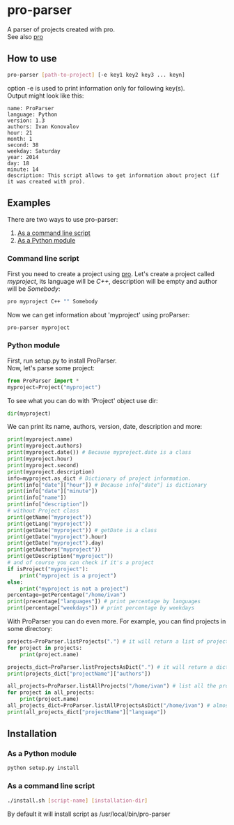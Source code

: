 pro-parser
==========

A parser of projects created with pro.<br>
See also [pro](https://github.com/SPython/pro)
## How to use ##
```bash
pro-parser [path-to-project] [-e key1 key2 key3 ... keyn]
```

option -e is used to print information only for following key(s).<br>
Output might look like this:
```
name: ProParser
language: Python
version: 1.3
authors: Ivan Konovalov
hour: 21
month: 1
second: 38
weekday: Saturday
year: 2014
day: 18
minute: 14
description: This script allows to get information about project (if it was created with pro).
```

## Examples ##
There are two ways to use pro-parser:<br/>
1. [As a command line script](#command-line-script)<br/>
2. [As a Python module](#python-module)
### Command line script ###
First you need to create a project using [pro](https://github.com/SPython/pro).
Let's create a project called _myproject_, its language will be _C++_, description will be empty and author will be _Somebody_:
```bash
pro myproject C++ "" Somebody
```
Now we can get information about 'myproject' using proParser:
```bash
pro-parser myproject
```
### Python module ###
First, run setup.py to install ProParser.<br/>
Now, let's parse some project:
```python
from ProParser import *
myproject=Project("myproject")
```
To see what you can do with 'Project' object use dir:
```python
dir(myproject)
```
We can print its name, authors, version, date, description and more:
```python
print(myproject.name)
print(myproject.authors)
print(myproject.date()) # Because myproject.date is a class
print(myproject.hour)
print(myproject.second)
print(myproject.description)
info=myproject.as_dict # Dictionary of project information.
print(info["date"]["hour"]) # Because info["date"] is dictionary
print(info["date"]["minute"])
print(info["name"])
print(info["description"])
# without Project class
print(getName("myproject"))
print(getLang("myproject"))
print(getDate("myproject")) # getDate is a class
print(getDate("myproject").hour)
print(getDate("myproject").day)
print(getAuthors("myproject"))
print(getDescription("myproject"))
# and of course you can check if it's a project
if isProject("myproject"):
	print("myproject is a project")
else:
	print("myproject is not a project")
percentage=getPercentage("/home/ivan")
print(precentage["languages"]) # print percentage by languages
print(percentage["weekdays"]) # print percentage by weekdays
```

With ProParser you can do even more. For example, you can find projects in some directory:
```python
projects=ProParser.listProjects(".") # it will return a list of projects in current directory
for project in projects:
	print(project.name)

projects_dict=ProParser.listProjectsAsDict(".") # it will return a dictionary of projects in current directory
print(projects_dict["projectName"]["authors"])

all_projects=ProParser.listAllProjects("/home/ivan") # list all the projects recuresively
for project in all_projects:
	print(project.name)
all_projects_dict=ProParser.listAllProjectsAsDict("/home/ivan") # almost like listAllProjects, but returns dictionary
print(all_projects_dict["projectName"]["language"])
```



## Installation ##
### As a Python module ###
```bash
python setup.py install
```
### As a command line script  ###
```bash
./install.sh [script-name] [installation-dir]
```
By default it will install script as /usr/local/bin/pro-parser
